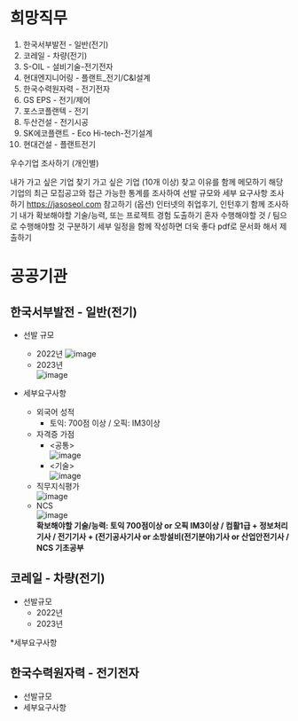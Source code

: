 # 희망직무
1. 한국서부발전 - 일반(전기)
2. 코레일 - 차량(전기)
3. S-OIL - 설비기술-전기전자
4. 현대엔지니어링 - 플랜트_전기/C&I설계
5. 한국수력원자력 - 전기전자
6. GS EPS - 전기/제어
7. 포스코플랜텍 - 전기
8. 두산건설 - 전기시공
9. SK에코플랜트 - Eco Hi-tech-전기설계
10. 현대건설 - 플랜트전기
    
우수기업 조사하기 (개인별)

내가 가고 싶은 기업 찾기
가고 싶은 기업 (10개 이상) 찾고 이유를 함께 메모하기
해당 기업의 최근 모집공고와 접근 가능한 통계를 조사하여 선발 규모와 세부 요구사항 조사하기
https://jasoseol.com 참고하기
(옵션) 인터넷의 취업후기, 인턴후기 함께 조사하기
내가 확보해야할 기술/능력, 또는 프로젝트 경험 도출하기
혼자 수행해야할 것 / 팀으로 수행해야할 것 구분하기
세부 일정을 함께 작성하면 더욱 좋다
pdf로 문서화 해서 제출하기  

# 공공기관  

## 한국서부발전 - 일반(전기)  
* 선발 규모  
  * 2022년
    ![image](https://github.com/nice2000rice/C-study/assets/144098833/f681bcfa-c296-4243-954f-b89ff0e4f042)
  * 2023년  
    ![image](https://github.com/nice2000rice/C-study/assets/144098833/a526ed03-0ab7-43d0-87e4-14d9e036850d)
    
* 세부요구사항  
    * 외국어 성적  
      -  토익: 700점 이상 / 오픽: IM3이상  
    * 자격증 가점  
      - <공통>  
        ![image](https://github.com/nice2000rice/C-study/assets/144098833/d705f431-485c-404f-9053-8898712f4171)  
      - <기술>  
        ![image](https://github.com/nice2000rice/C-study/assets/144098833/e1d9601b-76fa-422b-be06-752304806f1b)
    * 직무지식평가  
        ![image](https://github.com/nice2000rice/C-study/assets/144098833/6ac38630-1a19-49a9-8028-5a1d8f4fac61)
    * NCS  
        ![image](https://github.com/nice2000rice/C-study/assets/144098833/331c003e-0e62-40e9-8184-88f4feeeef04)  
**확보해야할 기술/능력: 토익 700점이상 or 오픽 IM3이상 / 컴활1급 + 정보처리기사 / 전기기사 + (전기공사기사 or 소방설비(전기분야)기사 or 산업안전기사 / NCS 기초공부**

## 코레일 - 차량(전기)  
* 선발규모
  * 2022년
  * 2023년

*세부요구사항

## 한국수력원자력 - 전기전자
* 선발규모
* 세부요구사항
